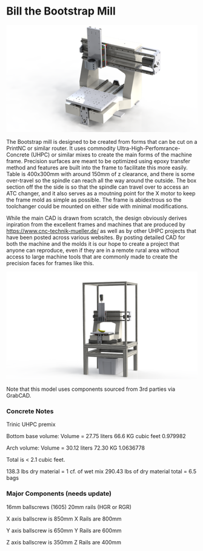 # Bill the Bootstrap Mill

<img src="/readme_images/Mill_Only.png" width="800">


The Bootstrap mill is designed to be created from forms that can be cut on a PrintNC or similar router.  It uses commodity Ultra-High-Perfomrance-Concrete (UHPC) or similar mixes to create the main forms of the machine frame.  Precision surfaces are meant to be optimized using epoxy transfer method and features are built into the frame to facilitate this more easily.  Table is 400x300mm with around 150mm of z clearance, and there is some over-travel so the spindle can reach all the way around the outside.  The box section off the the side is so that the spindle can travel over to access an ATC changer, and it also serves as a moutning point for the X motor to keep the frame mold as simple as possible.  The frame is abidextrous so the toolchanger could be mounted on either side with minimal modifications.

While the main CAD is drawn from scratch, the design obviously derives inpiration from the excellent frames and machines that are produced by https://www.cnc-technik-mueller.de/ as well as by other UHPC projects that have been posted across various websites.  By posting detailed CAD for both the machine and the molds it is our hope to create a project that anyone can reproduce, even if they are in a remote rural area without access to large machine tools that are commonly made to create the precision faces for frames like this.

<img src="/readme_images/mill_with_stand.png" width="800">

Note that this model uses components sourced from 3rd parties via GrabCAD.



### Concrete Notes

Trinic UHPC premix

Bottom base volume:
Volume = 27.75 liters
66.6 KG
cubic feet
0.979982

Arch volume:
Volume = 30.12 liters
72.30 KG
1.0636778

Total is < 2.1 cubic feet.

138.3 lbs dry material = 1 cf. of wet mix
290.43 lbs of dry material total = 6.5 bags

### Major Components (needs update)
16mm ballscrews (1605)
20mm rails (HGR or RGR)

X axis ballscrew is 850mm
X Rails are 800mm

Y axis ballscrew is 650mm
Y Rails are 600mm

Z axis ballscrew is 350mm
Z Rails are 400mm
